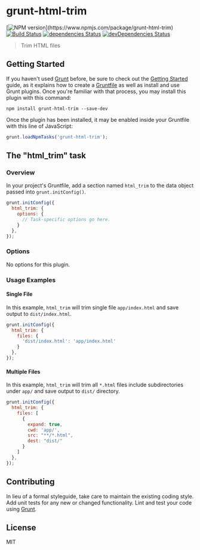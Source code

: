 # grunt-html-trim

[![NPM version](https://img.shields.io/npm/v/grunt-html-trim.svg?)](https://www.npmjs.com/package/grunt-html-trim)
[![Build Status](https://travis-ci.org/sparanoid/grunt-html-trim.svg?branch=master)](https://travis-ci.org/sparanoid/grunt-html-trim)
[![dependencies Status](https://img.shields.io/david/sparanoid/grunt-html-trim.svg)](https://david-dm.org/sparanoid/grunt-html-trim)
[![devDependencies Status](https://img.shields.io/david/dev/sparanoid/grunt-html-trim.svg)](https://david-dm.org/sparanoid/grunt-html-trim?type=dev)

> Trim HTML files

## Getting Started

If you haven't used [Grunt](http://gruntjs.com/) before, be sure to check out the [Getting Started](http://gruntjs.com/getting-started) guide, as it explains how to create a [Gruntfile](http://gruntjs.com/sample-gruntfile) as well as install and use Grunt plugins. Once you're familiar with that process, you may install this plugin with this command:

```shell
npm install grunt-html-trim --save-dev
```

Once the plugin has been installed, it may be enabled inside your Gruntfile with this line of JavaScript:

```js
grunt.loadNpmTasks('grunt-html-trim');
```

## The "html_trim" task

### Overview

In your project's Gruntfile, add a section named `html_trim` to the data object passed into `grunt.initConfig()`.

```js
grunt.initConfig({
  html_trim: {
    options: {
      // Task-specific options go here.
    }
  },
});
```

### Options

No options for this plugin.

### Usage Examples

#### Single File

In this example, `html_trim` will trim single file `app/index.html` and save output to `dist/index.html`.

```js
grunt.initConfig({
  html_trim: {
    files: {
      'dist/index.html': 'app/index.html'
    }
  },
});
```

#### Multiple Files

In this example, `html_trim` will trim all `*.html` files include subdirectories under `app/` and save output to `dist/` directory.

```js
grunt.initConfig({
  html_trim: {
    files: [
      {
        expand: true,
        cwd: 'app/',
        src: "**/*.html",
        dest: "dist/"
      }
    ]
  },
});
```

## Contributing

In lieu of a formal styleguide, take care to maintain the existing coding style. Add unit tests for any new or changed functionality. Lint and test your code using [Grunt](http://gruntjs.com/).

## License

MIT

